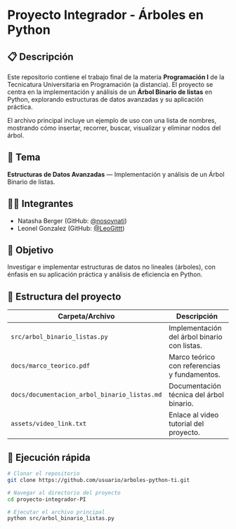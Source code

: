 # Proyecto Integrador - Árboles en Python

## 📋 Descripción
Este repositorio contiene el trabajo final de la materia **Programación I** de la Tecnicatura Universitaria en Programación (a distancia). El proyecto se centra en la implementación y análisis de un **Árbol Binario de listas** en Python, explorando estructuras de datos avanzadas y su aplicación práctica.

El archivo principal incluye un ejemplo de uso con una lista de nombres, mostrando cómo insertar, recorrer, buscar, visualizar y eliminar nodos del árbol.

## 📌 Tema
**Estructuras de Datos Avanzadas** — Implementación y análisis de un Árbol Binario de listas.

## 👨‍💻 Integrantes
- Natasha Berger (GitHub: [@nosoynati](https://github.com/nosoynati))
- Leonel Gonzalez (GitHub: [@LeoGittt](https://github.com/LeoGittt))

## 🎯 Objetivo
Investigar e implementar estructuras de datos no lineales (árboles), con énfasis en su aplicación práctica y análisis de eficiencia en Python.

## 📂 Estructura del proyecto

| Carpeta/Archivo                            | Descripción                                              |
|--------------------------------------------|----------------------------------------------------------|
| `src/arbol_binario_listas.py`              | Implementación del árbol binario con listas.             |    
| `docs/marco_teorico.pdf`                   | Marco teórico con referencias y fundamentos.             |
| `docs/documentacion_arbol_binario_listas.md` | Documentación técnica del árbol binario.               |            
| `assets/video_link.txt`                    | Enlace al video tutorial del proyecto.                   |

## 🧪 Ejecución rápida

```bash
# Clonar el repositorio
git clone https://github.com/usuario/arboles-python-ti.git

# Navegar al directorio del proyecto
cd proyecto-integrador-PI

# Ejecutar el archivo principal
python src/arbol_binario_listas.py
